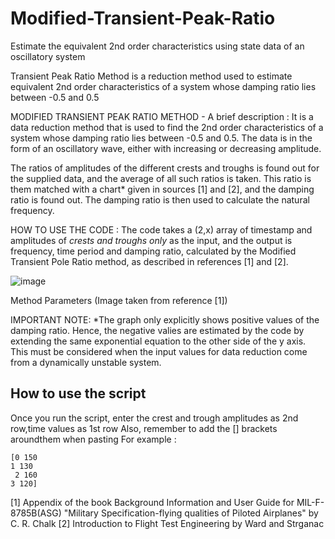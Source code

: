 # Modified-Transient-Peak-Ratio
Estimate the equivalent 2nd order characteristics using state data of an oscillatory system


Transient Peak Ratio Method is a reduction method used to estimate equivalent 2nd order characteristics of a system whose damping ratio lies between -0.5 and 0.5

MODIFIED TRANSIENT PEAK RATIO METHOD - A brief description : 
It is a data reduction method that is used to find the 2nd order characteristics of a system whose damping ratio lies between -0.5 and 0.5. The data is in the form of an oscillatory wave, either with increasing or decreasing amplitude.

The ratios of amplitudes of the different crests and troughs is found out for the supplied data, and the average of all such ratios is taken. This ratio is them matched with a chart* given in sources [1] and [2], and the damping ratio is found out. The damping ratio is then used to calculate the natural frequency.

HOW TO USE THE CODE : 
The code takes a (2,x) array of timestamp and amplitudes of *crests and troughs only* as the input, and the output is frequency, time period and damping ratio, calculated by the Modified Transient Pole Ratio method, as described in references [1] and [2].



![image](https://user-images.githubusercontent.com/71936418/173365573-9184bf74-28f3-431e-bfc6-e7d903d58970.png)

Method Parameters (Image taken from reference [1])




IMPORTANT NOTE:
*The graph only explicitly shows positive values of the damping ratio. Hence, the negative valies are estimated by the code by extending the same exponential equation to the other side of the y axis. This must be considered when the input values for data reduction come from a dynamically unstable system.

## How to use the script

Once you run the script, enter the crest and trough amplitudes as 2nd row,time values as 1st row 
Also, remember to add the [] brackets aroundthem when pasting 
For example :

```
[0 150 
1 130
 2 160 
3 120] 
```

[1] Appendix of the book Background Information and User Guide for MIL-F-8785B(ASG) "Military Specification-flying qualities of Piloted Airplanes" by C. R. Chalk
[2] Introduction to Flight Test Engineering by Ward and Strganac

